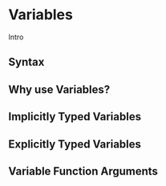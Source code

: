 # Variables

Intro

## Syntax

## Why use Variables?

## Implicitly Typed Variables

## Explicitly Typed Variables

## Variable Function Arguments

